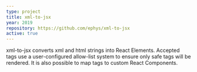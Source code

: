 ```yaml
---
type: project
title: xml-to-jsx
year: 2019
repository: https://github.com/ephys/xml-to-jsx
active: true
---
```


xml-to-jsx converts xml and html strings into React Elements. 
Accepted tags use a user-configured allow-list system to ensure only safe tags will be rendered. 
It is also possible to map tags to custom React Components.
